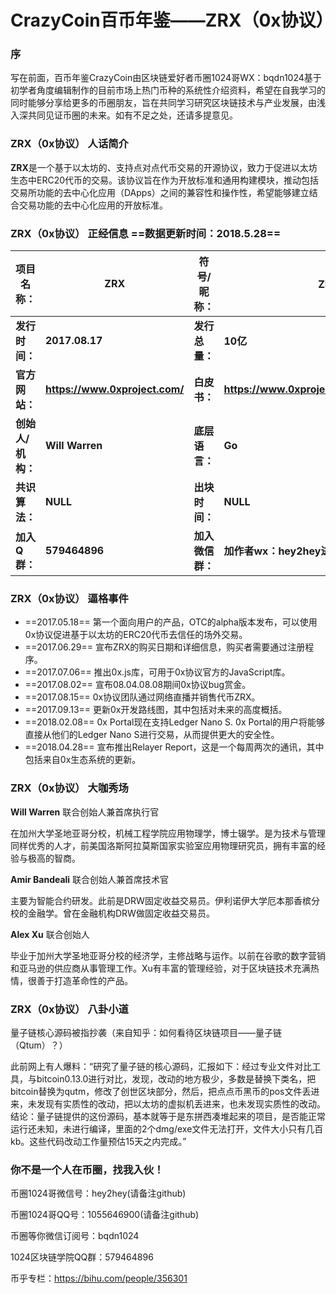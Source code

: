 
# CrazyCoin百币年鉴——ZRX（0x协议）

### 序
写在前面，百币年鉴CrazyCoin由区块链爱好者币圈1024哥WX：bqdn1024基于初学者角度编辑制作的目前市场上热门币种的系统性介绍资料，希望在自我学习的同时能够分享给更多的币圈朋友，旨在共同学习研究区块链技术与产业发展，由浅入深共同见证币圈的未来。如有不足之处，还请多提意见。

### ZRX（0x协议） 人话简介

**ZRX**是一个基于以太坊的、支持点对点代币交易的开源协议，致力于促进以太坊生态中ERC20代币的交易。该协议旨在作为开放标准和通用构建模块，推动包括交易所功能的去中心化应用（DApps）之间的兼容性和操作性，希望能够建立结合交易功能的去中心化应用的开放标准。

### ZRX（0x协议） 正经信息  ==数据更新时间：2018.5.28==

**项目名称：**| **ZRX**|**符号/昵称：**|**ZRX（0x协议）**
----------- | ----------- | ------------- | -------------
**发行时间：** | **2017.08.17** | **发行总量：**| **10亿**
**官方网站：**| **https://www.0xproject.com/**  | **白皮书：** | **https://www.0xproject.com/pdfs/0x_white_paper.pdf**
**创始人/机构：**  | **Will Warren** | **底层语言：** | **Go**
**共识算法：** | **NULL**  | **出块时间：**| **NULL**
**加入Q群：** | **579464896**  | **加入微信群：**| **加作者wx：hey2hey进群**


### ZRX（0x协议） 逼格事件

 - ==2017.05.18== 第一个面向用户的产品，OTC的alpha版本发布，可以使用0x协议促进基于以太坊的ERC20代币去信任的场外交易。
 - ==2017.06.29== 宣布ZRX的购买日期和详细信息，购买者需要通过注册程序。
 - ==2017.07.06== 推出0x.js库，可用于0x协议官方的JavaScript库。
 - ==2017.08.02== 宣布08.04.08.08期间0x协议bug赏金。
 - ==2017.08.15== 0x协议团队通过网络直播并销售代币ZRX。
 - ==2017.09.13== 更新0x开发路线图，其中包括对未来的高度概括。
 - ==2018.02.08== 0x Portal现在支持Ledger Nano S. 0x Portal的用户将能够直接从他们的Ledger Nano S进行交易，从而提供更大的安全性。
 - ==2018.04.28== 宣布推出Relayer Report，这是一个每周两次的通讯，其中包括来自0x生态系统的更新。

### ZRX（0x协议） 大咖秀场

**Will Warren** 联合创始人兼首席执行官

在加州大学圣地亚哥分校，机械工程学院应用物理学，博士辍学。是为技术与管理同样优秀的人才，前美国洛斯阿拉莫斯国家实验室应用物理研究员，拥有丰富的经验与极高的智商。

**Amir Bandeali** 联合创始人兼首席技术官

主要为智能合约研发。此前是DRW固定收益交易员。伊利诺伊大学厄本那香槟分校的金融学。曾在金融机构DRW做固定收益交易员。

**Alex Xu** 联合创始人

毕业于加州大学圣地亚哥分校的经济学，主修战略与运作。以前在谷歌的数字营销和亚马逊的供应商从事管理工作。Xu有丰富的管理经验，对于区块链技术充满热情，很善于打造革命性的产品。


### ZRX（0x协议） 八卦小道

量子链核心源码被指抄袭（来自知乎：如何看待区块链项目——量子链（Qtum）？）

此前网上有人爆料：“研究了量子链的核心源码，汇报如下：经过专业文件对比工具，与bitcoin0.13.0进行对比，发现，改动的地方极少，多数是替换下类名，把bitcoin替换为qutm，修改了创世区块部分，然后，把点点币黑币的pos文件丢进来，未发现有实质性的改动，把以太坊的虚拟机丢进来，也未发现实质性的改动。结论：量子链提供的这份源码，基本就等于是东拼西凑堆起来的项目，是否能正常运行还未知，未进行编译，里面的2个dmg/exe文件无法打开，文件大小只有几百kb。这些代码改动工作量预估15天之内完成。”


### 你不是一个人在币圈，找我入伙！
币圈1024哥微信号：hey2hey(请备注github)

币圈1024哥QQ号：1055646900(请备注github)

币圈等你微信订阅号：bqdn1024

1024区块链学院QQ群：579464896

币乎专栏：https://bihu.com/people/356301

